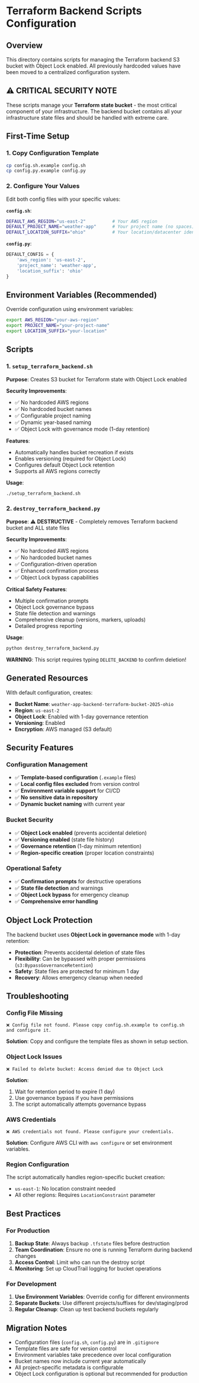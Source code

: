 # Terraform Backend Scripts Configuration

## Overview
This directory contains scripts for managing the Terraform backend S3 bucket with Object Lock enabled. All previously hardcoded values have been moved to a centralized configuration system.

## ⚠️ CRITICAL SECURITY NOTE
These scripts manage your **Terraform state bucket** - the most critical component of your infrastructure. The backend bucket contains all your infrastructure state files and should be handled with extreme care.

## First-Time Setup

### 1. Copy Configuration Template
```bash
cp config.sh.example config.sh
cp config.py.example config.py
```

### 2. Configure Your Values
Edit both config files with your specific values:

**`config.sh`**:
```bash
DEFAULT_AWS_REGION="us-east-2"          # Your AWS region
DEFAULT_PROJECT_NAME="weather-app"      # Your project name (no spaces)
DEFAULT_LOCATION_SUFFIX="ohio"          # Your location/datacenter identifier
```

**`config.py`**:
```python
DEFAULT_CONFIG = {
    'aws_region': 'us-east-2',
    'project_name': 'weather-app',
    'location_suffix': 'ohio'
}
```

## Environment Variables (Recommended)
Override configuration using environment variables:

```bash
export AWS_REGION="your-aws-region"
export PROJECT_NAME="your-project-name"
export LOCATION_SUFFIX="your-location"
```

## Scripts

### 1. `setup_terraform_backend.sh`
**Purpose**: Creates S3 bucket for Terraform state with Object Lock enabled

**Security Improvements**:
- ✅ No hardcoded AWS regions
- ✅ No hardcoded bucket names
- ✅ Configurable project naming
- ✅ Dynamic year-based naming
- ✅ Object Lock with governance mode (1-day retention)

**Features**:
- Automatically handles bucket recreation if exists
- Enables versioning (required for Object Lock)
- Configures default Object Lock retention
- Supports all AWS regions correctly

**Usage**:
```bash
./setup_terraform_backend.sh
```

### 2. `destroy_terraform_backend.py`
**Purpose**: ⚠️ **DESTRUCTIVE** - Completely removes Terraform backend bucket and ALL state files

**Security Improvements**:
- ✅ No hardcoded AWS regions
- ✅ No hardcoded bucket names
- ✅ Configuration-driven operation
- ✅ Enhanced confirmation process
- ✅ Object Lock bypass capabilities

**Critical Safety Features**:
- Multiple confirmation prompts
- Object Lock governance bypass
- State file detection and warnings
- Comprehensive cleanup (versions, markers, uploads)
- Detailed progress reporting

**Usage**:
```bash
python destroy_terraform_backend.py
```
**WARNING**: This script requires typing `DELETE_BACKEND` to confirm deletion!

## Generated Resources

With default configuration, creates:
- **Bucket Name**: `weather-app-backend-terraform-bucket-2025-ohio`
- **Region**: `us-east-2`
- **Object Lock**: Enabled with 1-day governance retention
- **Versioning**: Enabled
- **Encryption**: AWS managed (S3 default)

## Security Features

### Configuration Management
- ✅ **Template-based configuration** (`.example` files)
- ✅ **Local config files excluded** from version control
- ✅ **Environment variable support** for CI/CD
- ✅ **No sensitive data in repository**
- ✅ **Dynamic bucket naming** with current year

### Bucket Security
- ✅ **Object Lock enabled** (prevents accidental deletion)
- ✅ **Versioning enabled** (state file history)
- ✅ **Governance retention** (1-day minimum retention)
- ✅ **Region-specific creation** (proper location constraints)

### Operational Safety
- ✅ **Confirmation prompts** for destructive operations
- ✅ **State file detection** and warnings
- ✅ **Object Lock bypass** for emergency cleanup
- ✅ **Comprehensive error handling**

## Object Lock Protection

The backend bucket uses **Object Lock in governance mode** with 1-day retention:
- **Protection**: Prevents accidental deletion of state files
- **Flexibility**: Can be bypassed with proper permissions (`s3:BypassGovernanceRetention`)
- **Safety**: State files are protected for minimum 1 day
- **Recovery**: Allows emergency cleanup when needed

## Troubleshooting

### Config File Missing
```
❌ Config file not found. Please copy config.sh.example to config.sh and configure it.
```
**Solution**: Copy and configure the template files as shown in setup section.

### Object Lock Issues
```
❌ Failed to delete bucket: Access denied due to Object Lock
```
**Solution**: 
1. Wait for retention period to expire (1 day)
2. Use governance bypass if you have permissions
3. The script automatically attempts governance bypass

### AWS Credentials
```
❌ AWS credentials not found. Please configure your credentials.
```
**Solution**: Configure AWS CLI with `aws configure` or set environment variables.

### Region Configuration
The script automatically handles region-specific bucket creation:
- `us-east-1`: No location constraint needed
- All other regions: Requires `LocationConstraint` parameter

## Best Practices

### For Production
1. **Backup State**: Always backup `.tfstate` files before destruction
2. **Team Coordination**: Ensure no one is running Terraform during backend changes
3. **Access Control**: Limit who can run the destroy script
4. **Monitoring**: Set up CloudTrail logging for bucket operations

### For Development
1. **Use Environment Variables**: Override config for different environments
2. **Separate Buckets**: Use different projects/suffixes for dev/staging/prod
3. **Regular Cleanup**: Clean up test backend buckets regularly

## Migration Notes
- Configuration files (`config.sh`, `config.py`) are in `.gitignore`
- Template files are safe for version control
- Environment variables take precedence over local configuration
- Bucket names now include current year automatically
- All project-specific metadata is configurable
- Object Lock configuration is optional but recommended for production
